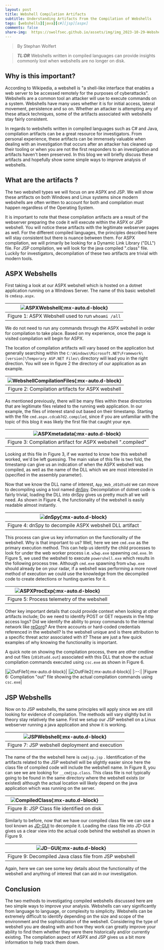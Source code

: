 ```yaml
---
layout: post
title: Webshell Compilation Artifacts
subtitle: Understanding Artifacts From the Compilation of Webshells
tags: [webshells][java][c#][jsp][aspx]
comments: false
share-img:  https://swolfsec.github.io/assets/img/img_2023-10-29-Webshells/java.jpg
---
```

> By Stephan Wolfert

> **_TL:DR_** Webshells written in compiled languages can provide insights commonly lost when webshells are no longer on disk.

## Why is this important?

According to Wikipedia, a webshell is "a shell-like interface that enables a web server to be accessed remotely for the purposes of cyberattacks". Webshells are a common tool an attacker will use to execute commands on a system. Webshells have many uses whether it is for initial access, lateral movement, persistence and so on. Whether an attacker is attempting any of these attack techniques, some of the artifacts associated with webshells stay fairly consistent. 

In regards to webshells written in compiled languages such as C# and Java, compilation artifacts can be a great resource for investigators. From personal experience, these artifacts can be immensely valuable when dealing with an investigation that occurs after an attacker has cleaned up their tooling or when you are not the first responders to an investigation and artifacts haven't been preserved. In this blog we will briefly discuss these artifacts and hopefully show some simple ways to improve analysis of webshells.  

## What are the artifacts ?

The two webshell types we will focus on are ASPX and JSP. We will show these artifacts on both Windows and Linux systems since modern webshells are often written to account for both and compilation must happen regardless of the Operating System. 

It is important to note that these compilation artifacts are a result of the webserver preparing the code it will execute within the ASPX or JSP webshell. You will notice these artifacts with the legitimate webserver pages as well. For the different compiled languages, the principles described here will stay consistent but there is nuance between them. For ASPX compilation, we will primarily be looking for a Dynamic Link Library ("DLL") file. For JSP compilation, we will look for the java compiled ".class" file. Luckily for investigators, decompilation of these two artifacts are trivial with modern tools. 

## ASPX Webshells 
First taking a look at our ASPX webshell which is hosted on a dotnet application running on a Windows Server.  The name of this basic webshell is `cmdasp.aspx`. 

|![ASPXWebshell](https://swolfsec.github.io/assets/img/img_2023-10-29-Webshells/ASPXWebshell.PNG){:mx-auto.d-block}|
|:--:|
|Figure 1: ASPX Webshell used to run `whoami /all`|

We do not need to run any commands through the ASPX webshell in order for compilation to take place. Based on my experience, once the page is visited compilation will begin for ASPX. 

The location of compilation artifacts will vary based on the application but generally searching within the `C:\Windows\Microsoft.NET\Framework\[version]\Temporary ASP.NET Files\` directory will lead you in the right direction.  You will see in figure 2 the directory of our application as an example. 

|![WebshellCompilationFiles](https://swolfsec.github.io/assets/img/img_2023-10-29-Webshells/WebshellCompilationFiles.PNG){:mx-auto.d-block}|
|:--:|
|Figure 2: Compilation artifacts for ASPX webshell|

As mentioned previously, there will be many files within these directories that are legitimate files related to the running web application. In our example, the files of interest stand out based on their timestamp. Starting with the file `cmd.aspx.cdcab7d2.compiled`, since if you are unfamiliar with the topic of this blog it was likely the first file that caught your eye.

|![ASPXmetadata](https://swolfsec.github.io/assets/img/img_2023-10-29-Webshells/ASPXmetadata.PNG){:mx-auto.d-block}|
|:--:|
|Figure 3: Compilation artifact for ASPX webshell ".compiled"|

Looking at this file in Figure 3, if we wanted to know how this webshell worked, we'd be left guessing. The main value of this file is two fold, the timestamp can give us an indication of when the ASPX webshell was compiled, as well as the name of the DLL which we are most interested in (specified in the assembly parameter). 

Now that we know the DLL name of interest, `App_Web_z01dtudd` we can move to decompiling using a tool named [dnSpy](https://github.com/dnSpy/dnSpy).  Decompilation of dotnet code is fairly trivial, loading the DLL into dnSpy gives us pretty much all we will need. As shown in Figure 4, the functionality of the webshell is easily readable almost instantly. 

|![dnSpy](https://swolfsec.github.io/assets/img/img_2023-10-29-Webshells/dnSpy.PNG){:mx-auto.d-block}|
|:--:|
|Figure 4: dnSpy to decompile ASPX webshell DLL artifact|

This process can give us key information on the functionality of the webshell. Why is that important to us? Well, here we see `cmd.exe` as the primary execution method. This can help us identify the child processes to look for under the web worker process i.e. `w3wp.exe` spawning `cmd.exe`. In Figure 5, we used the webshell to execute `powershell.exe` which results in the following process tree. Although `cmd.exe` spawning from `w3wp.exe` should already be on your radar, if a webshell was performing a more novel method of execution we could use the knowledge from the decompiled code to create detections or hunting queries for it. 

|![ASPXProcExp](https://swolfsec.github.io/assets/img/img_2023-10-29-Webshells/ASPXProcExp.PNG){:mx-auto.d-block}|
|:--:|
|Figure 5: Process telemetry of the webshell|

Other key important details that could provide context when looking at other artifacts include; Do we need to identify POST or GET requests in the http access logs? Did we identify the ability to proxy commands to the internal network like [reGorg](https://github.com/sensepost/reGeorg)? Are there accounts or hard-coded credentials referenced in the webshell? Is the webshell unique and is there attribution to a specific threat actor associated with it?  These are just a few quick examples of why knowing the functionality is important. 

A quick note on showing the compilation process, there are other cmdline and out files (`z01dtudd.out`) associated with this DLL that show the actual compilation commands executed using `csc.exe` as shown in Figure 6. 

|![OutFile1](https://swolfsec.github.io/assets/img/img_2023-10-29-Webshells/OutFile1.PNG){:mx-auto.d-block}|
|![OutFile2](https://swolfsec.github.io/assets/img/img_2023-10-29-Webshells/OutFile2.PNG){:mx-auto.d-block}|
|:--:|
|Figure 6: Compilation "out" file showing the actual compilation commands using `csc.exe`|

## JSP Webshells

Now on to JSP webshells, the same principles will apply since we are still looking for evidence of compilation. The methods will vary slightly but in theory stay relatively the same. First we setup our JSP webshell on a Linux webserver running a java application and show it is working. 

|![JSPWebshell](https://swolfsec.github.io/assets/img/img_2023-10-29-Webshells/JSPWebshell.PNG){:mx-auto.d-block}|
|:--:|
|Figure 7: JSP webshell deployment and execution|

The name of the the webshell here is `cmdjsp.jsp` . Identification of the artifacts related to the JSP webshell will be slightly easier since here the class file of compiled code will include the webshell name. In Figure 8, you can see we are looking for `__cmdjsp.class`. This class file is not typically going to be found in the same directory where the webshell exists (or existed) although the actual location will likely depend on the java application which was running on the server. 

|![CompiledClass](https://swolfsec.github.io/assets/img/img_2023-10-29-Webshells/CompiledClass.PNG){:mx-auto.d-block}|
|:--:|
|Figure 8: JSP Class file identified on disk|

Similarly to before, now that we have our compiled class file we can use a tool known as [JD-GUI](http://java-decompiler.github.io/)  to decompile it. Loading the class file into JD-GUI gives us a clear view into the actual code behind the webshell as shown in Figure 9.

|![JD-GUI](https://swolfsec.github.io/assets/img/img_2023-10-29-Webshells/JD-GUI.PNG){:mx-auto.d-block}|
|:--:|
|Figure 9: Decompiled Java class file from JSP webshell|

Again, here we can see some key details about the functionality of the webshell and anything of interest that can aid in our investigation. 


## Conclusion

The two methods to investigating compiled webshells discussed here are two simple ways to improve your analysis. Webshells can vary significantly from language to language, or complexity to simplicity. Webshells can be extremely difficult to identify depending on the size and scope of the environment and the sophistication of the webshell. Considering the type of webshell you are dealing with and how they work can greatly improve your ability to find them whether they were there historically and/or currently existing. The compilation aspect of ASPX and JSP gives us a bit more information to help track them down.  
